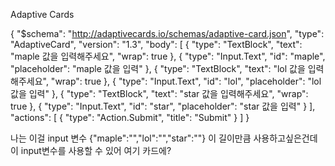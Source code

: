 Adaptive Cards

{
  "$schema": "http://adaptivecards.io/schemas/adaptive-card.json",
  "type": "AdaptiveCard",
  "version": "1.3",
  "body": [
    {
      "type": "TextBlock",
      "text": "maple 값을 입력해주세요",
      "wrap": true
    },
    {
      "type": "Input.Text",
      "id": "maple",
      "placeholder": "maple 값을 입력"
    },
    {
      "type": "TextBlock",
      "text": "lol 값을 입력해주세요",
      "wrap": true
    },
    {
      "type": "Input.Text",
      "id": "lol",
      "placeholder": "lol 값을 입력"
    },
    {
      "type": "TextBlock",
      "text": "star 값을 입력해주세요",
      "wrap": true
    },
    {
      "type": "Input.Text",
      "id": "star",
      "placeholder": "star 값을 입력"
    }
  ],
  "actions": [
    {
      "type": "Action.Submit",
      "title": "Submit"
    }
  ]
}

나는 이걸 
input 변수  {"maple":"","lol":"","star":""}
이 길이만큼 사용하고싶은건데 이 input변수를 사용할 수 있어 여기 카드에?
